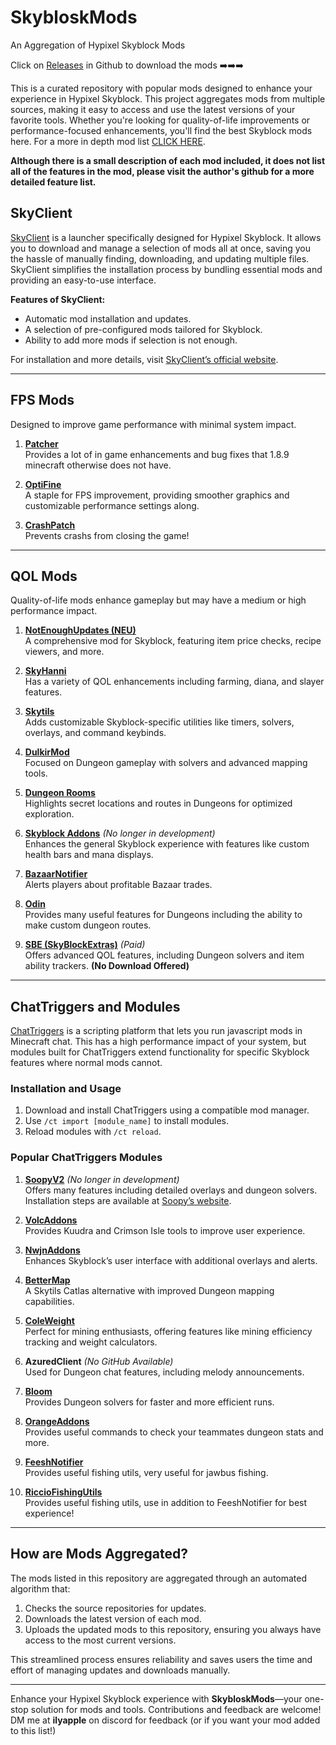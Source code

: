 # SkybloskMods  
An Aggregation of Hypixel Skyblock Mods  

Click on [Releases](https://github.com/Skyblosk/SkybloskMods/releases) in Github to download the mods ➡️➡️➡️


This is a curated repository with popular mods designed to enhance your experience in Hypixel Skyblock. This project aggregates mods from multiple sources, making it easy to access and use the latest versions of your favorite tools. Whether you're looking for quality-of-life improvements or performance-focused enhancements, you'll find the best Skyblock mods here. For a more in depth mod list [CLICK HERE](https://sbmw.ca/mod-lists/skyblock-mod-list/).  

**Although there is a small description of each mod included, it does not list all of the features in the mod, please visit the author's github for a more detailed feature list.**  


## SkyClient  

[SkyClient](https://skyclient.co) is a launcher specifically designed for Hypixel Skyblock. It allows you to download and manage a selection of mods all at once, saving you the hassle of manually finding, downloading, and updating multiple files. SkyClient simplifies the installation process by bundling essential mods and providing an easy-to-use interface.  

**Features of SkyClient:**  
- Automatic mod installation and updates.  
- A selection of pre-configured mods tailored for Skyblock.  
- Ability to add more mods if selection is not enough.  

For installation and more details, visit [SkyClient’s official website](https://skyclient.co).  

---

## FPS Mods  
Designed to improve game performance with minimal system impact.  

1. **[Patcher](https://sk1er.club/mods/patcher)**  
   Provides a lot of in game enhancements and bug fixes that 1.8.9 minecraft otherwise does not have.  

2. **[OptiFine](https://optifine.net/downloads)**  
   A staple for FPS improvement, providing smoother graphics and customizable performance settings along.  

3. **[CrashPatch](https://github.com/Polyfrost/CrashPatch)**  
   Prevents crashs from closing the game!  
   
---

## QOL Mods  
Quality-of-life mods enhance gameplay but may have a medium or high performance impact.  

1. **[NotEnoughUpdates (NEU)](https://github.com/NotEnoughUpdates/NotEnoughUpdates)**  
   A comprehensive mod for Skyblock, featuring item price checks, recipe viewers, and more.  

2. **[SkyHanni](https://github.com/hannibal002/SkyHanni)**  
   Has a variety of QOL enhancements including farming, diana, and slayer features.  

3. **[Skytils](https://github.com/Skytils/SkytilsMod)**  
   Adds customizable Skyblock-specific utilities like timers, solvers, overlays, and command keybinds.  

4. **[DulkirMod](https://github.com/inglettronald/DulkirMod)**  
   Focused on Dungeon gameplay with solvers and advanced mapping tools.  

5. **[Dungeon Rooms](https://github.com/Quantizr/DungeonRoomsMod)**  
   Highlights secret locations and routes in Dungeons for optimized exploration.  

6. **[Skyblock Addons](https://github.com/BiscuitDevelopment/SkyblockAddons)**  *(No longer in development)*  
   Enhances the general Skyblock experience with features like custom health bars and mana displays.  

7. **[BazaarNotifier](https://github.com/symt/BazaarNotifier)**  
   Alerts players about profitable Bazaar trades.  

9. **[Odin](https://github.com/odtheking/Odin)**  
   Provides many useful features for Dungeons including the ability to make custom dungeon routes.  

11. **[SBE (SkyBlockExtras)](https://sbewebsite.appspot.com/)** *(Paid)*  
   Offers advanced QOL features, including Dungeon solvers and item ability trackers.  **(No Download Offered)**

---

## ChatTriggers and Modules  

[ChatTriggers](https://github.com/ChatTriggers/ChatTriggers) is a scripting platform that lets you run javascript mods in Minecraft chat. This has a high performance impact of your system, but modules built for ChatTriggers extend functionality for specific Skyblock features where normal mods cannot.  

### Installation and Usage  
1. Download and install ChatTriggers using a compatible mod manager.  
2. Use `/ct import [module_name]` to install modules.  
3. Reload modules with `/ct reload`.  

### Popular ChatTriggers Modules  

1. **[SoopyV2](https://github.com/Soopyboo32/SoopyV2)** *(No longer in development)*  
   Offers many features including detailed overlays and dungeon solvers. Installation steps are available at [Soopy’s website](https://soopy.dev/soopyv2).  

2. **[VolcAddons](https://github.com/zhenga8533/VolcAddons)**  
   Provides Kuudra and Crimson Isle tools to improve user experience.  

3. **[NwjnAddons](https://github.com/nwjn/NwjnAddons)**  
   Enhances Skyblock’s user interface with additional overlays and alerts.  

4. **[BetterMap](https://github.com/BetterMap/BetterMap)**  
   A Skytils Catlas alternative with improved Dungeon mapping capabilities.  

5. **[ColeWeight](https://github.com/Ninjune/coleweight)**  
   Perfect for mining enthusiasts, offering features like mining efficiency tracking and weight calculators.  

6. **AzuredClient** *(No GitHub Available)*  
   Used for Dungeon chat features, including melody announcements.  

7. **[Bloom](https://github.com/UnclaimedBloom6/BloomModule)**  
   Provides Dungeon solvers for faster and more efficient runs.

8. **[OrangeAddons](https://github.com/orange0513/orangeaddons)**  
   Provides useful commands to check your teammates dungeon stats and more.

9. **[FeeshNotifier](discord.gg/shrimple)**  
   Provides useful fishing utils, very useful for jawbus fishing.

10. **[RiccioFishingUtils](https://github.com/Ricciow/RiccioFishingUtils/releases/tag/v0.3.3)**  
   Provides useful fishing utils, use in addition to FeeshNotifier for best experience!

---

## How are Mods Aggregated?  

The mods listed in this repository are aggregated through an automated algorithm that:  
1. Checks the source repositories for updates.  
2. Downloads the latest version of each mod.  
3. Uploads the updated mods to this repository, ensuring you always have access to the most current versions.  

This streamlined process ensures reliability and saves users the time and effort of managing updates and downloads manually.  

---

Enhance your Hypixel Skyblock experience with **SkybloskMods**—your one-stop solution for mods and tools. Contributions and feedback are welcome!  
DM me at **ilyapple** on discord for feedback (or if you want your mod added to this list!)  

